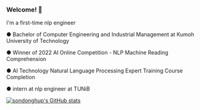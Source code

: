 ### Welcome! 👋

I'm a first-time nlp engineer  

● Bachelor of Computer Engineering and Industrial Management at Kumoh University of Technology

● Winner of 2022 AI Online Competition - NLP Machine Reading Comprehension

● AI Technology Natural Language Processing Expert Training Course Completion

● intern at nlp engineer at TUNiB

[![sondonghup's GitHub stats](https://github-readme-stats.vercel.app/api?username=sondonghup)](https://github.com/anuraghazra/github-readme-stats)

<!--
**sondonghup/sondonghup** is a ✨ _special_ ✨ repository because its `README.md` (this file) appears on your GitHub profile.

Here are some ideas to get you started:

- 🔭 I’m currently working on ...
- 🌱 I’m currently learning ...
- 👯 I’m looking to collaborate on ...
- 🤔 I’m looking for help with ...
- 💬 Ask me about ...
- 📫 How to reach me: ...
- 😄 Pronouns: ...
- ⚡ Fun fact: ...
-->
